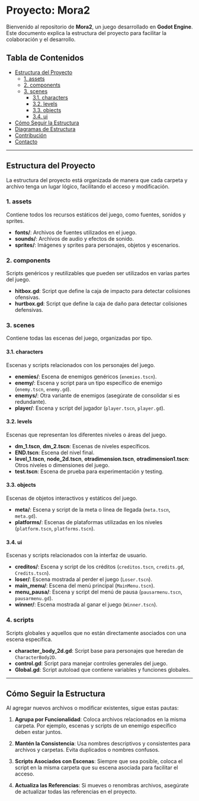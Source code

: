 # Proyecto: Mora2

Bienvenido al repositorio de **Mora2**, un juego desarrollado en **Godot Engine**. Este documento explica la estructura del proyecto para facilitar la colaboración y el desarrollo.

## Tabla de Contenidos

- [Estructura del Proyecto](#estructura-del-proyecto)
  - [1. assets](#1-assets)
  - [2. components](#2-components)
  - [3. scenes](#3-scenes)
    - [3.1. characters](#31-characters)
    - [3.2. levels](#32-levels)
    - [3.3. objects](#33-objects)
    - [3.4. ui](#34-ui)
- [Cómo Seguir la Estructura](#cómo-seguir-la-estructura)
- [Diagramas de Estructura](#diagramas-de-estructura)
- [Contribución](#contribución)
- [Contacto](#contacto)

---

## Estructura del Proyecto

La estructura del proyecto está organizada de manera que cada carpeta y archivo tenga un lugar lógico, facilitando el acceso y modificación.

### 1. assets

Contiene todos los recursos estáticos del juego, como fuentes, sonidos y sprites.

- **fonts/**: Archivos de fuentes utilizados en el juego.
- **sounds/**: Archivos de audio y efectos de sonido.
- **sprites/**: Imágenes y sprites para personajes, objetos y escenarios.

### 2. components

Scripts genéricos y reutilizables que pueden ser utilizados en varias partes del juego.

- **hitbox.gd**: Script que define la caja de impacto para detectar colisiones ofensivas.
- **hurtbox.gd**: Script que define la caja de daño para detectar colisiones defensivas.

### 3. scenes

Contiene todas las escenas del juego, organizadas por tipo.

#### 3.1. characters

Escenas y scripts relacionados con los personajes del juego.

- **enemies/**: Escena de enemigos genéricos (`enemies.tscn`).
- **enemy/**: Escena y script para un tipo específico de enemigo (`enemy.tscn`, `enemy.gd`).
- **enemys/**: Otra variante de enemigos (asegúrate de consolidar si es redundante).
- **player/**: Escena y script del jugador (`player.tscn`, `player.gd`).

#### 3.2. levels

Escenas que representan los diferentes niveles o áreas del juego.

- **dm_1.tscn**, **dm_2.tscn**: Escenas de niveles específicos.
- **END.tscn**: Escena del nivel final.
- **level_1.tscn**, **node_2d.tscn**, **otradimension.tscn**, **otradimension1.tscn**: Otros niveles o dimensiones del juego.
- **test.tscn**: Escena de prueba para experimentación y testing.

#### 3.3. objects

Escenas de objetos interactivos y estáticos del juego.

- **meta/**: Escena y script de la meta o línea de llegada (`meta.tscn`, `meta.gd`).
- **platforms/**: Escenas de plataformas utilizadas en los niveles (`platform.tscn`, `platforms.tscn`).

#### 3.4. ui

Escenas y scripts relacionados con la interfaz de usuario.

- **creditos/**: Escena y script de los créditos (`creditos.tscn`, `credits.gd`, `Credits.tscn`).
- **loser/**: Escena mostrada al perder el juego (`Loser.tscn`).
- **main_menu/**: Escena del menú principal (`MainMenu.tscn`).
- **menu_pausa/**: Escena y script del menú de pausa (`pausarmenu.tscn`, `pausarmenu.gd`).
- **winner/**: Escena mostrada al ganar el juego (`Winner.tscn`).

### 4. scripts

Scripts globales y aquellos que no están directamente asociados con una escena específica.

- **character_body_2d.gd**: Script base para personajes que heredan de `CharacterBody2D`.
- **control.gd**: Script para manejar controles generales del juego.
- **Global.gd**: Script autoload que contiene variables y funciones globales.

---

## Cómo Seguir la Estructura

Al agregar nuevos archivos o modificar existentes, sigue estas pautas:

1. **Agrupa por Funcionalidad**: Coloca archivos relacionados en la misma carpeta. Por ejemplo, escenas y scripts de un enemigo específico deben estar juntos.

2. **Mantén la Consistencia**: Usa nombres descriptivos y consistentes para archivos y carpetas. Evita duplicados o nombres confusos.

3. **Scripts Asociados con Escenas**: Siempre que sea posible, coloca el script en la misma carpeta que su escena asociada para facilitar el acceso.

4. **Actualiza las Referencias**: Si mueves o renombras archivos, asegúrate de actualizar todas las referencias en el proyecto.